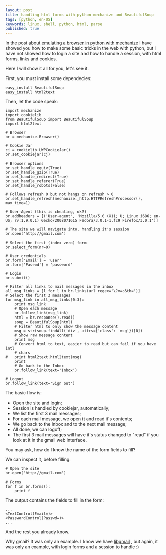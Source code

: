 ```yaml
---
layout: post
title: handling html forms with python mechanize and BeautifulSoup
tags: [python, en-US]
keywords: linux, shell, python, html, parse
published: true
---
```

In the post about [emulating a browser in python with
mechanize](http://stockrt.github.com/p/emulating-a-browser-in-python-with-mechanize)
I have showed you how to make some basic tricks in the web with python, but I
have not showed how to login a site and how to handle a session, with html
forms, links and cookies.

Here I will show it all for you, let's see it.

First, you must install some dependecies:

    easy_install BeautifulSoup
    easy_install html2text

Then, let the code speak:

    import mechanize
    import cookielib
    from BeautifulSoup import BeautifulSoup
    import html2text

    # Browser
    br = mechanize.Browser()

    # Cookie Jar
    cj = cookielib.LWPCookieJar()
    br.set_cookiejar(cj)

    # Browser options
    br.set_handle_equiv(True)
    br.set_handle_gzip(True)
    br.set_handle_redirect(True)
    br.set_handle_referer(True)
    br.set_handle_robots(False)

    # Follows refresh 0 but not hangs on refresh > 0
    br.set_handle_refresh(mechanize._http.HTTPRefreshProcessor(), max_time=1)

    # User-Agent (this is cheating, ok?)
    br.addheaders = [('User-agent', 'Mozilla/5.0 (X11; U; Linux i686; en-US; rv:1.9.0.1) Gecko/2008071615 Fedora/3.0.1-1.fc9 Firefox/3.0.1')]

    # The site we will navigate into, handling it's session
    br.open('http://gmail.com')

    # Select the first (index zero) form
    br.select_form(nr=0)

    # User credentials
    br.form['Email'] = 'user'
    br.form['Passwd'] = 'password'

    # Login
    br.submit()

    # Filter all links to mail messages in the inbox
    all_msg_links = [l for l in br.links(url_regex='\?v=c&th=')]
    # Select the first 3 messages
    for msg_link in all_msg_links[0:3]:
        print msg_link
        # Open each message
        br.follow_link(msg_link)
        html = br.response().read()
        soup = BeautifulSoup(html)
        # Filter html to only show the message content
        msg = str(soup.findAll('div', attrs={'class': 'msg'})[0])
        # Show raw message content
        print msg
        # Convert html to text, easier to read but can fail if you have intl
        # chars
    #   print html2text.html2text(msg)
        print
        # Go back to the Inbox
        br.follow_link(text='Inbox')

    # Logout
    br.follow_link(text='Sign out')

The basic flow is:

*   Open the site and login;
*   Session is handled by cookiejar, automatically;
*   We list the first 3 mail messages;
*   For each mail message, we open it and read it's contents;
*   We go back to the Inbox and to the next mail message;
*   All done, we can logoff;
*   The first 3 mail messages will have it's status changed to "read" if you
look at it in the gmail web interface.

You may ask, how do I know the name of the form fields to fill?

We can inspect it, before filling:

    # Open the site
    br.open('http://gmail.com')

    # Forms
    for f in br.forms():
        print f

The output contains the fields to fill in the form:

    ...
    <TextControl(Email=)>
    <PasswordControl(Passwd=)>
    ...

And the rest you already know.

Why gmail? It was only an example. I know we have [libgmail](http://libgmail.sourceforge.net)
, but again, it was only an example, with login forms and a session to handle :)
